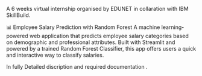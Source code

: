 A 6 weeks virtual internship organised by EDUNET in collaration with IBM SkillBuild.

📊 Employee Salary Prediction with Random Forest
A machine learning-powered web application that predicts employee salary categories based on demographic and professional attributes.
Built with Streamlit and powered by a trained Random Forest Classifier, this app offers users a quick and interactive way to classify salaries.

 In fully Detailed discription and required documentation .
